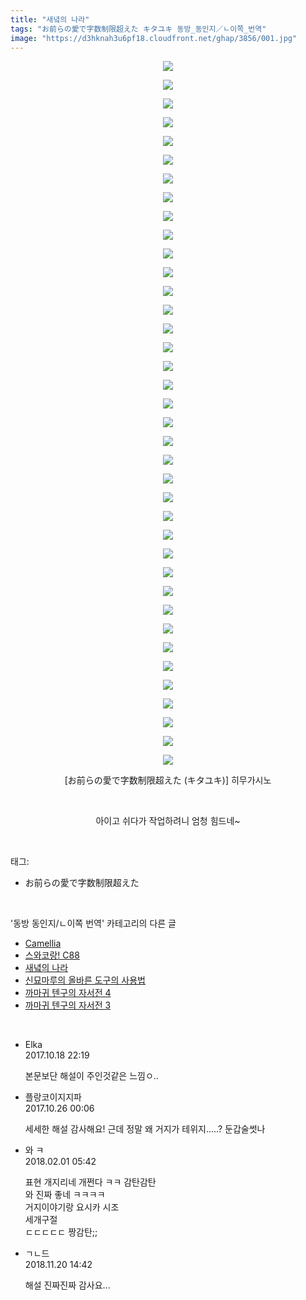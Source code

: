 ```yaml
---
title: "새녘의 나라"
tags: "お前らの愛で字数制限超えた キタユキ 동방_동인지／ㄴ이쪽_번역"
image: "https://d3hknah3u6pf18.cloudfront.net/ghap/3856/001.jpg"
---
```

<div class="article">
<p style="text-align: center; clear: none; float: none;"><img src="{{ site.imgserver4 }}/ghap/3856/001.jpg"/></p>
<p style="text-align: center; clear: none; float: none;"><img src="{{ site.imgserver4 }}/ghap/3856/002.jpg"/></p>
<p style="text-align: center; clear: none; float: none;"><img src="{{ site.imgserver4 }}/ghap/3856/003.jpg"/></p>
<p style="text-align: center; clear: none; float: none;"><img src="{{ site.imgserver4 }}/ghap/3856/004.jpg"/></p>
<p style="text-align: center; clear: none; float: none;"><img src="{{ site.imgserver4 }}/ghap/3856/005.jpg"/></p>
<p style="text-align: center; clear: none; float: none;"><img src="{{ site.imgserver4 }}/ghap/3856/006.jpg"/></p>
<p style="text-align: center; clear: none; float: none;"><img src="{{ site.imgserver4 }}/ghap/3856/007.jpg"/></p>
<p style="text-align: center; clear: none; float: none;"><img src="{{ site.imgserver4 }}/ghap/3856/008.jpg"/></p>
<p style="text-align: center; clear: none; float: none;"><img src="{{ site.imgserver4 }}/ghap/3856/009.jpg"/></p>
<p style="text-align: center; clear: none; float: none;"><img src="{{ site.imgserver4 }}/ghap/3856/010.jpg"/></p>
<p style="text-align: center; clear: none; float: none;"><img src="{{ site.imgserver4 }}/ghap/3856/011.jpg"/></p>
<p style="text-align: center; clear: none; float: none;"><img src="{{ site.imgserver4 }}/ghap/3856/012.jpg"/></p>
<p style="text-align: center; clear: none; float: none;"><img src="{{ site.imgserver4 }}/ghap/3856/013.jpg"/></p>
<p style="text-align: center; clear: none; float: none;"><img src="{{ site.imgserver4 }}/ghap/3856/014.jpg"/></p>
<p style="text-align: center; clear: none; float: none;"><img src="{{ site.imgserver4 }}/ghap/3856/015.jpg"/></p>
<p style="text-align: center; clear: none; float: none;"><img src="{{ site.imgserver4 }}/ghap/3856/016.jpg"/></p>
<p style="text-align: center; clear: none; float: none;"><img src="{{ site.imgserver4 }}/ghap/3856/017.jpg"/></p>
<p style="text-align: center; clear: none; float: none;"><img src="{{ site.imgserver4 }}/ghap/3856/018.jpg"/></p>
<p style="text-align: center; clear: none; float: none;"><img src="{{ site.imgserver4 }}/ghap/3856/019.jpg"/></p>
<p style="text-align: center; clear: none; float: none;"><img src="{{ site.imgserver4 }}/ghap/3856/020.jpg"/></p>
<p style="text-align: center; clear: none; float: none;"><img src="{{ site.imgserver4 }}/ghap/3856/021.jpg"/></p>
<p style="text-align: center; clear: none; float: none;"><img src="{{ site.imgserver4 }}/ghap/3856/022.jpg"/></p>
<p style="text-align: center; clear: none; float: none;"><img src="{{ site.imgserver4 }}/ghap/3856/023.jpg"/></p>
<p style="text-align: center; clear: none; float: none;"><img src="{{ site.imgserver4 }}/ghap/3856/024.jpg"/></p>
<p style="text-align: center; clear: none; float: none;"><img src="{{ site.imgserver4 }}/ghap/3856/025.jpg"/></p>
<p style="text-align: center; clear: none; float: none;"><img src="{{ site.imgserver4 }}/ghap/3856/026.jpg"/></p>
<p style="text-align: center; clear: none; float: none;"><img src="{{ site.imgserver4 }}/ghap/3856/027.jpg"/></p>
<p style="text-align: center; clear: none; float: none;"><img src="{{ site.imgserver4 }}/ghap/3856/028.jpg"/></p>
<p style="text-align: center; clear: none; float: none;"><img src="{{ site.imgserver4 }}/ghap/3856/029.jpg"/></p>
<p style="text-align: center; clear: none; float: none;"><img src="{{ site.imgserver4 }}/ghap/3856/030.jpg"/></p>
<p style="text-align: center; clear: none; float: none;"><img src="{{ site.imgserver4 }}/ghap/3856/031.jpg"/></p>
<p style="text-align: center; clear: none; float: none;"><img src="{{ site.imgserver4 }}/ghap/3856/032.jpg"/></p>
<p style="text-align: center; clear: none; float: none;"><img src="{{ site.imgserver4 }}/ghap/3856/033.jpg"/></p>
<p style="text-align: center; clear: none; float: none;"><img src="{{ site.imgserver4 }}/ghap/3856/034.jpg"/></p>
<p style="text-align: center; clear: none; float: none;"><img src="{{ site.imgserver4 }}/ghap/3856/035.jpg"/></p>
<p style="text-align: center; clear: none; float: none;"><img src="{{ site.imgserver4 }}/ghap/3856/036.jpg"/></p>
<p style="text-align: center; clear: none; float: none;"><img src="{{ site.imgserver4 }}/ghap/3856/037.jpg"/></p>
<p style="text-align: center; clear: none; float: none;"><img src="{{ site.imgserver4 }}/ghap/3856/038.jpg"/></p>
<p style="text-align: center; clear: none; float: none;">[お前らの愛で字数制限超えた (キタユキ)] 히무가시노</p>
<p style="text-align: center; clear: none; float: none;"><br/></p>
<p style="text-align: center; clear: none; float: none;">아이고 쉬다가 작업하려니 엄청 힘드네~</p>
</div><br/>
<div class="tagTrail">
<p>태그: </p>
<ul>
<li>お前らの愛で字数制限超えた</li>
</ul>
</div><br/>
<div class="another">
<p>'동방 동인지/ㄴ이쪽 번역' 카테고리의 다른 글</p>
<ul>
<li><a href="/ghap_3927">Camellia</a></li>
<li><a href="/ghap_3881">스와코랑! C88</a></li>
<li><a href="/ghap_3856">새녘의 나라</a></li>
<li><a href="/ghap_3847">신묘마루의 올바른 도구의 사용법</a></li>
<li><a href="/ghap_3845">까마귀 텐구의 자서전 4</a></li>
<li><a href="/ghap_3819">까마귀 텐구의 자서전 3</a></li>
</ul>
</div><br/>
<div class="cb_module cb_fluid">
<div class="cb_wrt cb_profile">
<div class="comment">
<ul>
<li class="cb_thumb_off" id="comment15108560">
<div class="cb_comment_area">
<div class="cb_info_area">
<div class="cb_section">
<span class="cb_nick_name">Elka</span>
</div>
<div class="cb_section">
<span class="cb_date">2017.10.18 22:19 </span>
</div>
</div>
<div class="cb_dsc_comment">
<p class="cb_dsc">
											본문보단 해설이 주인것같은 느낌ㅇ..
										</p>
</div>
</div></li>
<li class="cb_thumb_off" id="comment15114458">
<div class="cb_comment_area">
<div class="cb_info_area">
<div class="cb_section">
<span class="cb_nick_name">플랑코이지지파</span>
</div>
<div class="cb_section">
<span class="cb_date">2017.10.26 00:06 </span>
</div>
</div>
<div class="cb_dsc_comment">
<p class="cb_dsc">
											세세한 해설 감사해요! 근데 정말 왜 거지가 테위지.....? 둔갑술썻나
										</p>
</div>
</div></li>
<li class="cb_thumb_off" id="comment15188854">
<div class="cb_comment_area">
<div class="cb_info_area">
<div class="cb_section">
<span class="cb_nick_name">와 ㅋ</span>
</div>
<div class="cb_section">
<span class="cb_date">2018.02.01 05:42 </span>
</div>
</div>
<div class="cb_dsc_comment">
<p class="cb_dsc">
											표현 개지리네 개쩐다 ㅋㅋ 감탄감탄<br/>
와 진짜 좋네 ㅋㅋㅋㅋ <br/>
거지이야기랑 요시카 시조 <br/>
세개구절 <br/>
ㄷㄷㄷㄷㄷ 짱감탄;; 
										</p>
</div>
</div></li>
<li class="cb_thumb_off" id="comment15375743">
<div class="cb_comment_area">
<div class="cb_info_area">
<div class="cb_section">
<span class="cb_nick_name">ㄱㄴ드</span>
</div>
<div class="cb_section">
<span class="cb_date">2018.11.20 14:42 </span>
</div>
</div>
<div class="cb_dsc_comment">
<p class="cb_dsc">
											해설 진짜진짜 감사요...
										</p>
</div>
</div></li>
</ul>
</div>
</div><!-- commentList close -->
</div><br/>
